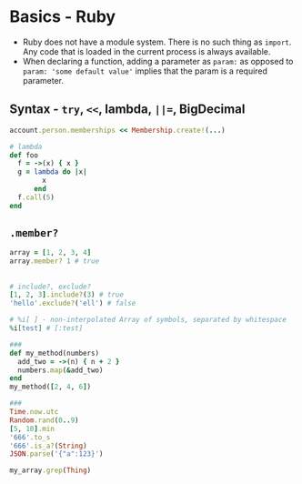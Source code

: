 # Basics - Ruby

- Ruby does not have a module system. There is no such thing as `import`. Any code that is loaded in the current process is always available.
- When declaring a function, adding a parameter as `param:` as opposed to `param: 'some default value'` implies that the param is a required parameter.

## Syntax - `try`, `<<`, lambda, `||=`, BigDecimal

```ruby
account.person.memberships << Membership.create!(...)

# lambda
def foo
  f = ->(x) { x }
  g = lambda do |x|
        x
      end
  f.call(5)
end
```

## `.member?`

```ruby
array = [1, 2, 3, 4]
array.member? 1 # true
```

##

```ruby
# include?, exclude?
[1, 2, 3].include?(3) # true
'hello'.exclude?('ell') # false

# %i[ ] - non-interpolated Array of symbols, separated by whitespace
%i[test] # [:test]

###
def my_method(numbers)
  add_two = ->(n) { n + 2 }
  numbers.map(&add_two)
end
my_method([2, 4, 6])

###
Time.now.utc
Random.rand(0..9)
[5, 10].min
'666'.to_s
'666'.is_a?(String)
JSON.parse('{"a":123}')

my_array.grep(Thing)
```
